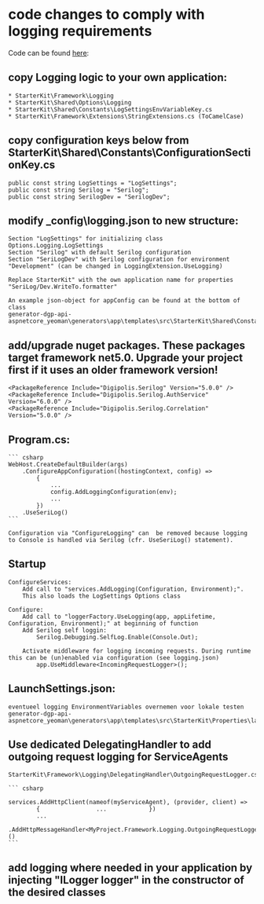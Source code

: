 # code changes to comply with logging requirements

Code can be found [here](https://github.com/digipolisantwerp/generator-dgp-api-aspnetcore_yeoman/tree/master/generators/app/templates/src/StarterKit):

## copy Logging logic to your own application:

	* StarterKit\Framework\Logging
	* StarterKit\Shared\Options\Logging
	* StarterKit\Shared\Constants\LogSettingsEnvVariableKey.cs
	* StarterKit\Framework\Extensions\StringExtensions.cs (ToCamelCase)
	
## copy configuration keys below from StarterKit\Shared\Constants\ConfigurationSectionKey.cs
  
	public const string LogSettings = "LogSettings";
    public const string Serilog = "Serilog";
    public const string SerilogDev = "SerilogDev";
	
## modify _config\logging.json to new structure:

	Section "LogSettings" for initializing class Options.Logging.LogSettings
	Section "Serilog" with default Serilog configuration
	Section "SeriLogDev" with Serilog configuration for environment "Development" (can be changed in LoggingExtension.UseLogging)
	
	Replace StarterKit" with the own application name for properties "SeriLog/Dev.WriteTo.formatter"

	An example json-object for appConfig can be found at the bottom of class
	generator-dgp-api-aspnetcore_yeoman\generators\app\templates\src\StarterKit\Shared\Constants\LogSettingsEnvVariableKey.cs

## add/upgrade nuget packages. These packages target framework net5.0. Upgrade your project first if it uses an older framework version!

	<PackageReference Include="Digipolis.Serilog" Version="5.0.0" />
    <PackageReference Include="Digipolis.Serilog.AuthService" Version="6.0.0" />
    <PackageReference Include="Digipolis.Serilog.Correlation" Version="5.0.0" />

## Program.cs:

	``` csharp 
	WebHost.CreateDefaultBuilder(args)
		.ConfigureAppConfiguration((hostingContext, config) =>
			{
				...
				config.AddLoggingConfiguration(env);
				...
			})
		.UseSeriLog()
	```

	Configuration via "ConfigureLogging" can  be removed because logging to Console is handled via Serilog (cfr. UseSeriLog() statement).

## Startup
	ConfigureServices: 
		Add call to "services.AddLogging(Configuration, Environment);". 
		This also loads the LogSettings Options class
		
	Configure:
		Add call to "loggerFactory.UseLogging(app, appLifetime, Configuration, Environment);" at beginning of function
		Add Serilog self loggin:
			Serilog.Debugging.SelfLog.Enable(Console.Out);
		
		Activate middleware for logging incoming requests. During runtime this can be (un)enabled via configuration (see logging.json)
			app.UseMiddleware<IncomingRequestLogger>();

## LaunchSettings.json:
	eventueel logging EnvironmentVariables overnemen voor lokale testen
	generator-dgp-api-aspnetcore_yeoman\generators\app\templates\src\StarterKit\Properties\launchSettings.json
	
## Use dedicated DelegatingHandler to add outgoing request logging for ServiceAgents
	
	StarterKit\Framework\Logging\DelegatingHandler\OutgoingRequestLogger.cs
	
	``` csharp 
	
	services.AddHttpClient(nameof(myServiceAgent), (provider, client) =>
            {                ...            })
            ...
            .AddHttpMessageHandler<MyProject.Framework.Logging.OutgoingRequestLogger<MyServiceAgent>>()
	```
	
## add logging where needed in your application by injecting "ILogger<MyClass> logger" in the constructor of the desired classes


